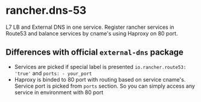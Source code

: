 # rancher.dns-53

L7 LB and External DNS in one service. Register rancher services in Route53 and balance services by cname's using Haproxy on 80 port.

## Differences with official `external-dns` package
 - Services are picked if special label is presented `io.rancher.route53: 'true'` and `ports: - your_port`
 - Haproxy is binded to 80 port with routing based on service cname's. Service port is picked from `ports` section. So you can simply access any service in environment with 80 port


